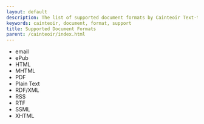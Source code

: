 ```yaml
---
layout: default
description: The list of supported document formats by Cainteoir Text-to-Speech.
keywords: cainteoir, document, format, support
title: Supported Document Formats
parent: /cainteoir/index.html
---
```


*  email
*  ePub
*  HTML
*  MHTML
*  PDF
*  Plain Text
*  RDF/XML
*  RSS
*  RTF
*  SSML
*  XHTML
